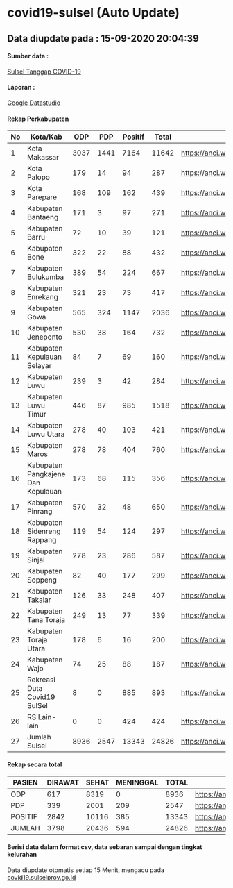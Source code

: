 
# covid19-sulsel (Auto Update)

## Data diupdate pada : 15-09-2020 20:04:39

#### Sumber data :
[Sulsel Tanggap COVID-19](https://covid19.sulselprov.go.id)

#### Laporan :
[Google Datastudio](https://datastudio.google.com/s/jythWGc1j4w)

#### Rekap Perkabupaten 
|No|Kota/Kab|ODP|PDP|Positif|Total|Link|
| --- | --- | --- | --- | --- | --- | --- |
|1|Kota Makassar|3037|1441|7164|11642|https://anci.web.id/cor/kota_makassar|
|2|Kota Palopo|179|14|94|287|https://anci.web.id/cor/kota_palopo|
|3|Kota Parepare|168|109|162|439|https://anci.web.id/cor/kota_parepare|
|4|Kabupaten Bantaeng|171|3|97|271|https://anci.web.id/cor/kabupaten_bantaeng|
|5|Kabupaten Barru|72|10|39|121|https://anci.web.id/cor/kabupaten_barru|
|6|Kabupaten Bone|322|22|88|432|https://anci.web.id/cor/kabupaten_bone|
|7|Kabupaten Bulukumba|389|54|224|667|https://anci.web.id/cor/kabupaten_bulukumba|
|8|Kabupaten Enrekang|321|23|73|417|https://anci.web.id/cor/kabupaten_enrekang|
|9|Kabupaten Gowa|565|324|1147|2036|https://anci.web.id/cor/kabupaten_gowa|
|10|Kabupaten Jeneponto|530|38|164|732|https://anci.web.id/cor/kabupaten_jeneponto|
|11|Kabupaten Kepulauan Selayar|84|7|69|160|https://anci.web.id/cor/kabupaten_kepulauan_selayar|
|12|Kabupaten Luwu|239|3|42|284|https://anci.web.id/cor/kabupaten_luwu|
|13|Kabupaten Luwu Timur|446|87|985|1518|https://anci.web.id/cor/kabupaten_luwu_timur|
|14|Kabupaten Luwu Utara|278|40|103|421|https://anci.web.id/cor/kabupaten_luwu_utara|
|15|Kabupaten Maros|278|78|404|760|https://anci.web.id/cor/kabupaten_maros|
|16|Kabupaten Pangkajene Dan Kepulauan|173|68|115|356|https://anci.web.id/cor/kabupaten_pangkajene_dan_kepulauan|
|17|Kabupaten Pinrang|570|32|48|650|https://anci.web.id/cor/kabupaten_pinrang|
|18|Kabupaten Sidenreng Rappang|119|54|124|297|https://anci.web.id/cor/kabupaten_sidenreng_rappang|
|19|Kabupaten Sinjai|278|23|286|587|https://anci.web.id/cor/kabupaten_sinjai|
|20|Kabupaten Soppeng|82|40|177|299|https://anci.web.id/cor/kabupaten_soppeng|
|21|Kabupaten Takalar|126|33|248|407|https://anci.web.id/cor/kabupaten_takalar|
|22|Kabupaten Tana Toraja|249|13|77|339|https://anci.web.id/cor/kabupaten_tana_toraja|
|23|Kabupaten Toraja Utara|178|6|16|200|https://anci.web.id/cor/kabupaten_toraja_utara|
|24|Kabupaten Wajo|74|25|88|187|https://anci.web.id/cor/kabupaten_wajo|
|25|Rekreasi Duta Covid19 SulSel|8|0|885|893|https://anci.web.id/cor/rekreasi_duta_covid19_sulsel|
|26|RS Lain-lain|0|0|424|424|https://anci.web.id/cor/rs_lain-lain|
|27|Jumlah Sulsel|8936|2547|13343|24826|https://anci.web.id/cor/jumlah_sulsel|

#### Rekap secara total

| PASIEN | DIRAWAT | SEHAT | MENINGGAL | TOTAL | LINK |
| ---- | -------- | ---- | ---- |  ---- | ---- |
| ODP | 617 | 8319 | 0 | 8936 | https://anci.web.id/cor/odp_detail.html |
| PDP | 339 | 2001 | 209 | 2547 | https://anci.web.id/cor/pdp_detail.html |
| POSITIF | 2842 | 10116 | 385 | 13343 | https://anci.web.id/cor/positif_detail.html |
| JUMLAH | 3798 | 20436 | 594 | 24826 | https://anci.web.id/cor/jumlah_sulsel/ |

 
#### Berisi data dalam format csv, data sebaran sampai dengan tingkat kelurahan

Data diupdate otomatis setiap 15 Menit, mengacu pada [covid19.sulselprov.go.id](https://covid19.sulselprov.go.id)

